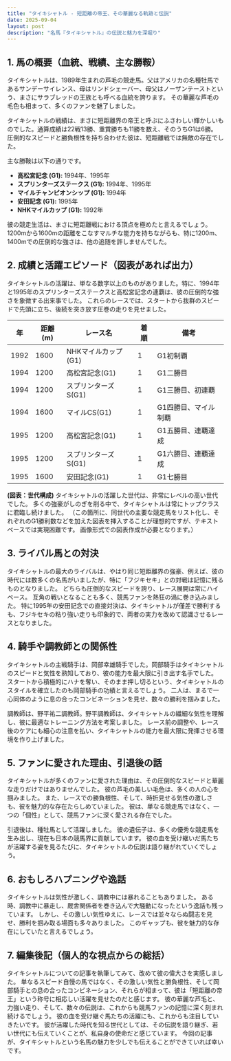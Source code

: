 ```yaml
---
title: "タイキシャトル - 短距離の帝王、その華麗なる軌跡と伝説"
date: 2025-09-04
layout: post
description: "名馬『タイキシャトル』の伝説と魅力を深堀り"
---
```


## 1. 馬の概要（血統、戦績、主な勝鞍）

タイキシャトルは、1989年生まれの芦毛の競走馬。父はアメリカの名種牡馬であるサンデーサイレンス、母はリンドシェーバー、母父はノーザンテーストという、まさにサラブレッドの王族とも呼べる血統を誇ります。  その華麗な芦毛の毛色も相まって、多くのファンを魅了しました。

タイキシャトルの戦績は、まさに短距離界の帝王と呼ぶにふさわしい輝かしいものでした。通算成績は22戦13勝、重賞勝ちも11勝を数え、そのうちG1は6勝。  圧倒的なスピードと勝負根性を持ち合わせた彼は、短距離戦では無敵の存在でした。

主な勝鞍は以下の通りです。

* **高松宮記念 (G1):** 1994年、1995年
* **スプリンターズステークス (G1):** 1994年、1995年
* **マイルチャンピオンシップ (G1):** 1994年
* **安田記念 (G1):** 1995年
* **NHKマイルカップ (G1):** 1992年


彼の競走生活は、まさに短距離戦における頂点を極めたと言えるでしょう。1200mから1600mの距離をこなすマルチな能力を持ちながらも、特に1200m、1400mでの圧倒的な強さは、他の追随を許しませんでした。


## 2. 成績と活躍エピソード（図表があれば出力）

タイキシャトルの活躍は、単なる数字以上のものがありました。特に、1994年と1995年のスプリンターズステークスと高松宮記念の連覇は、彼の圧倒的な強さを象徴する出来事でした。  これらのレースでは、スタートから抜群のスピードで先頭に立ち、後続を突き放す圧巻の走りを見せました。

| 年 | 距離(m) | レース名           | 着順 | 備考                                     |
|----|--------|--------------------|-------|------------------------------------------|
| 1992 | 1600   | NHKマイルカップ(G1) | 1     | G1初制覇                               |
| 1994 | 1200   | 高松宮記念(G1)     | 1     | G1二勝目                               |
| 1994 | 1200   | スプリンターズS(G1) | 1     | G1三勝目、初連覇                         |
| 1994 | 1600   | マイルCS(G1)       | 1     | G1四勝目、マイル制覇                     |
| 1995 | 1200   | 高松宮記念(G1)     | 1     | G1五勝目、連覇達成                       |
| 1995 | 1200   | スプリンターズS(G1) | 1     | G1六勝目、連覇達成                       |
| 1995 | 1600   | 安田記念(G1)       | 1     | G1七勝目                               |


**(図表：世代構成)**  タイキシャトルの活躍した世代は、非常にレベルの高い世代でした。  多くの強豪がしのぎを削る中で、タイキシャトルは常にトップクラスに君臨し続けました。  （この箇所に、同世代の主要な競走馬をリスト化し、それぞれのG1勝利数などを加えた図表を挿入することが理想的ですが、テキストベースでは実現困難です。  画像形式での図表作成が必要となります。）


## 3. ライバル馬との対決

タイキシャトルの最大のライバルは、やはり同じ短距離界の強豪、例えば、彼の時代には数多くの名馬がいましたが、特に「フジキセキ」との対戦は記憶に残るものとなりました。 どちらも圧倒的なスピードを誇り、レース展開は常にハイペース。  互角の戦いとなることも多く、競馬ファンを熱狂の渦に巻き込みました。  特に1995年の安田記念での直接対決は、タイキシャトルが僅差で勝利するも、フジキセキの粘り強い走りも印象的で、両者の実力を改めて認識させるレースとなりました。


## 4. 騎手や調教師との関係性

タイキシャトルの主戦騎手は、岡部幸雄騎手でした。岡部騎手はタイキシャトルのスピードと気性を熟知しており、彼の能力を最大限に引き出す名手でした。  スタートから積極的にハナを奪い、そのまま押し切るという、タイキシャトルのスタイルを確立したのも岡部騎手の功績と言えるでしょう。  二人は、まるで一心同体のように息の合ったコンビネーションを見せ、数々の勝利を掴みました。

調教師は、野平祐二調教師。野平調教師は、タイキシャトルの繊細な気性を理解し、彼に最適なトレーニング方法を考案しました。  レース前の調整や、レース後のケアにも細心の注意を払い、タイキシャトルの能力を最大限に発揮させる環境を作り上げました。


## 5. ファンに愛された理由、引退後の話

タイキシャトルが多くのファンに愛された理由は、その圧倒的なスピードと華麗な走りだけではありませんでした。  彼の芦毛の美しい毛色は、多くの人の心を掴みました。  また、レースでの勝負根性、そして、時折見せる気性の激しさも、彼を魅力的な存在たらしめていました。  彼は、単なる競走馬ではなく、一つの「個性」として、競馬ファンに深く愛される存在でした。

引退後は、種牡馬として活躍しました。  彼の遺伝子は、多くの優秀な競走馬を生み出し、現在も日本の競馬界に貢献しています。  彼の血を受け継いだ馬たちが活躍する姿を見るたびに、タイキシャトルの伝説は語り継がれていくでしょう。


## 6. おもしろハプニングや逸話

タイキシャトルは気性が激しく、調教中には暴れることもありました。  ある時、調教中に暴走し、厩舎関係者を巻き込んで大騒動になったという逸話も残っています。  しかし、その激しい気性ゆえに、レースでは並々ならぬ闘志を見せ、勝利を掴み取る場面も多々ありました。  このギャップも、彼を魅力的な存在にしていたと言えるでしょう。


## 7. 編集後記（個人的な視点からの総括）

タイキシャトルについての記事を執筆してみて、改めて彼の偉大さを実感しました。  単なるスピード自慢の馬ではなく、その激しい気性と勝負根性、そして岡部騎手との息の合ったコンビネーション、それらが相まって、彼は「短距離の帝王」という称号に相応しい活躍を見せたのだと感じます。  彼の華麗な芦毛と、力強い走り、そして、数々の伝説は、これからも競馬ファンの記憶に深く刻まれ続けるでしょう。  彼の血を受け継ぐ馬たちの活躍にも、これからも注目していきたいです。  彼が活躍した時代を知る世代としては、その伝説を語り継ぎ、若い世代にも伝えていくことが、私自身の使命だと感じています。  今回の記事が、タイキシャトルという名馬の魅力を少しでも伝えることができていれば幸いです。

